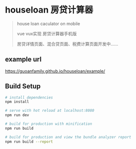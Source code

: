 # houseloan 房贷计算器

> house loan caculator on mobile
>
>vue vux实现 房贷计算器手机版
>
>房贷详情页面、混合贷页面、税费计算页面开发中……

## example url

<https://guoanfamily.github.io/houseloan/example/>

## Build Setup

``` bash
# install dependencies
npm install

# serve with hot reload at localhost:8080
npm run dev

# build for production with minification
npm run build

# build for production and view the bundle analyzer report
npm run build --report
```